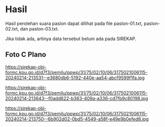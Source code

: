 # Hasil

Hasil perolehan suara paslon dapat dilihat pada file paslon-01.txt, paslon-02.txt, dan paslon-03.txt.

Jika tidak ada, artinya data tersebut belum ada pada SIREKAP.

## Foto C Plano

https://sirekap-obj-formc.kpu.go.id/d7f3/pemilu/ppwp/31/75/02/10/06/3175021006115-20240214-213531--e3680db6-5192-440e-aa54-abcf9599f1fa.jpg

https://sirekap-obj-formc.kpu.go.id/d7f3/pemilu/ppwp/31/75/02/10/06/3175021006115-20240214-213643--f0add622-b363-409a-a336-cd7fb9c80198.jpg

https://sirekap-obj-formc.kpu.go.id/d7f3/pemilu/ppwp/31/75/02/10/06/3175021006115-20240214-213750--6b902d02-0bd5-4549-a58f-e49e9b0efed8.jpg
